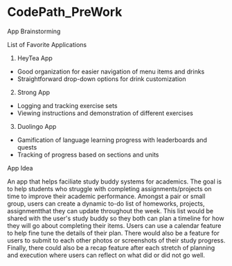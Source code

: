 # CodePath_PreWork

App Brainstorming

List of Favorite Applications 

1. HeyTea App
- Good organization for easier navigation of menu items and drinks
- Straightforward drop-down options for drink customization

2. Strong App
- Logging and tracking exercise sets
- Viewing instructions and demonstration of different exercises

3. Duolingo App
- Gamification of language learning progress with leaderboards and quests
- Tracking of progress based on sections and units


App Idea

An app that helps faciliate study buddy systems for academics. The goal is to help students who struggle with completing assignments/projects on time to improve their academic performance. Amongst a pair or small group, users can create a dynamic to-do list of homeworks, projects, assignmentthat they can update throughout the week. This list would be shared with the user's study buddy so they both can plan a timeline for how they will go about completing their items. Users can use a calendar feature to help fine tune the details of their plan. There would also be a feature for users to submit to each other photos or screenshots of their study progress. Finally, there could also be a recap feature after each stretch of planning and execution where users can reflect on what did or did not go well. 
    
